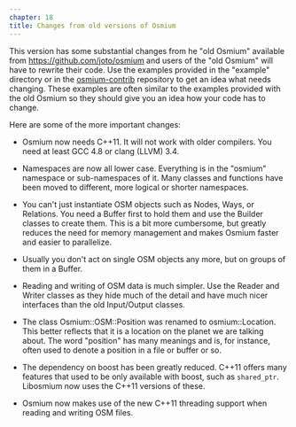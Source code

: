 ```yaml
---
chapter: 18
title: Changes from old versions of Osmium
---
```


This version has some substantial changes from he "old Osmium" available from
https://github.com/joto/osmium and users of the "old Osmium" will have to
rewrite their code. Use the examples provided in the "example" directory or in
the [osmium-contrib](https://github.com/osmcode/osmium-contrib) repository to
get an idea what needs changing. These examples are often similar to the
examples provided with the old Osmium so they should give you an idea how your
code has to change.

Here are some of the more important changes:

* Osmium now needs C++11. It will not work with older compilers. You need at
  least GCC 4.8 or clang (LLVM) 3.4.

* Namespaces are now all lower case. Everything is in the "osmium" namespace or
  sub-namespaces of it. Many classes and functions have been moved to
  different, more logical or shorter namespaces.

* You can't just instantiate OSM objects such as Nodes, Ways, or Relations. You
  need a Buffer first to hold them and use the Builder classes to create them.
  This is a bit more cumbersome, but greatly reduces the need for memory
  management and makes Osmium faster and easier to parallelize.

* Usually you don't act on single OSM objects any more, but on groups of them
  in a Buffer.

* Reading and writing of OSM data is much simpler. Use the Reader and Writer
  classes as they hide much of the detail and have much nicer interfaces than
  the old Input/Output classes.

* The class Osmium::OSM::Position was renamed to osmium::Location. This better
  reflects that it is a location on the planet we are talking about. The word
  "position" has many meanings and is, for instance, often used to denote a
  position in a file or buffer or so.

* The dependency on boost has been greatly reduced. C++11 offers many features
  that used to be only available with boost, such as `shared_ptr`. Libosmium
  now uses the C++11 versions of these.

* Osmium now makes use of the new C++11 threading support when reading and
  writing OSM files.

